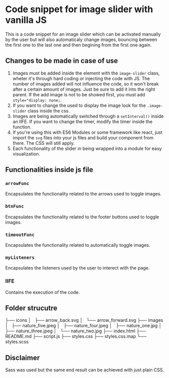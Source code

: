# Code snippet for image slider with vanilla JS
This is a code snippet for an image slider which can be activated manually by the user but will also automaticaly change images, bouncing between the first one to the last one and then begining from the first one again.

## Changes to be made in case of use
1. Images must be added inside the element with the `image-slider` class, wheter it's through hard coding or injecting the code with JS. The number of images added will not influence the code, so it won't break after a certain amount of images. Just be sure to add it into the right parent. If the add image is not to be showed first, you must add `style="display: none;`.
2. If you want to change the used to display the image look for the `.image-slider` class inside the css.
3. Images are being automatically switched through a `setInterval()` inside an IIFE. If you want to change the timer, modify the timer inside the function.
4. If you're using this with ES6 Modules or some framework like react, just import the `svg` files into your js files and build your component from there. The CSS will still apply.
5. Each functionality of the slider in being wrapped into a module for easy visualization.

## Functionalities inside js file
### `arrowFunc`
Encapsulates the functionality related to the arrows used to toggle images.

### `btnFunc`
Encapsulates the functionality related to the footer buttons used to toggle images.

### `timeoutFunc`
Encapsulates the functionality related to automatically toggle images.

### `myListeners`
Encapsulates the listeners used by the user to interect with the page.

### IIFE
Contains the execution of the code.

## Folder strucutre

├── icons
│   ├── arrow_back.svg
│   └── arrow_forward.svg
├── images
│   ├── nature_five.jpeg
│   ├── nature_four.jpeg
│   ├── nature_one.jpg
│   ├── nature_three.jpeg
│   └── nature_two.jpg
├── index.html
├── README.md
├── script.js
├── styles.css
├── styles.css.map
└── styles.scss

## Disclaimer
Sass was used but the same end result can be achieved with just plain CSS.

